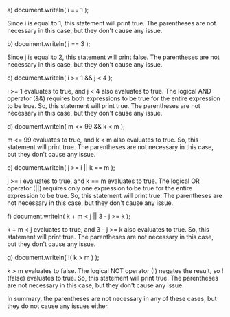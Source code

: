 a) document.writeln( i == 1 );

Since i is equal to 1, this statement will print true. The parentheses are not necessary in this case, but they don't cause any issue.

b) document.writeln( j == 3 );

Since j is equal to 2, this statement will print false. The parentheses are not necessary in this case, but they don't cause any issue.

c) document.writeln( i >= 1 && j < 4 );

i >= 1 evaluates to true, and j < 4 also evaluates to true. The logical AND operator (&&) requires both expressions to be true for the entire expression to be true. So, this statement will print true. The parentheses are not necessary in this case, but they don't cause any issue.

d) document.writeln( m <= 99 && k < m );

m <= 99 evaluates to true, and k < m also evaluates to true. So, this statement will print true. The parentheses are not necessary in this case, but they don't cause any issue.

e) document.writeln( j >= i || k == m );

j >= i evaluates to true, and k == m evaluates to true. The logical OR operator (||) requires only one expression to be true for the entire expression to be true. So, this statement will print true. The parentheses are not necessary in this case, but they don't cause any issue.

f) document.writeln( k + m < j || 3 - j >= k );

k + m < j evaluates to true, and 3 - j >= k also evaluates to true. So, this statement will print true. The parentheses are not necessary in this case, but they don't cause any issue.

g) document.writeln( !( k > m ) );

k > m evaluates to false. The logical NOT operator (!) negates the result, so !(false) evaluates to true. So, this statement will print true. The parentheses are not necessary in this case, but they don't cause any issue. 

In summary, the parentheses are not necessary in any of these cases, but they do not cause any issues either.